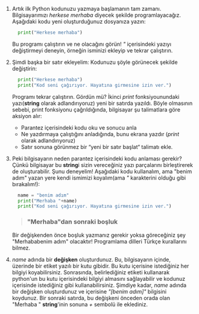 1. Artık ilk Python kodunuzu yazmaya başlamanın tam zamanı. Bilgisayarımızı *herkese merhaba* diyecek şekilde programlayacağız. Aşağıdaki kodu yeni oluşturduğunuz dosyanıza yazın:
      ```python
        print("Herkese merhaba")
      ```
    Bu programı çalıştırın ve ne olacağını görün!
    *"* içerisindeki yazıyı değiştirmeyi deneyin, örneğin isminizi ekleyip ve tekrar çalıştırın.
2. Şimdi başka bir satır ekleyelim: Kodunuzu şöyle görünecek şekilde değiştirin:
    ```python
      print("Herkese merhaba")
      print("Kod seni çağırıyor. Hayatına girmesine izin ver.")
    ```
    Programı tekrar çalıştırın.
    Gördün mü? İkinci *print* fonksiyounundaki yazı(**string** olarak adlandırıyoruz) yeni bir satırda yazıldı. Böyle olmasının sebebi, print fonksiyonu çağrıldığında, bilgisayar şu talimatlara göre aksiyon alır:
     * Parantez içerisindeki kodu oku ve sonucu anla
     * Ne yazdırmaya çalıştığını anladığında, bunu ekrana yazdır (*print* olarak adlandırıyoruz)
     * Satır sonuna görünmez bir “yeni bir satır başlat“ talimatı ekle.

3. Peki bilgisayarın neden parantez içerisindeki kodu anlaması gerekir? Çünkü bilgisayar bu **string**i sizin vereceğiniz yazı parçalarını birleştirerek de oluşturabilir.
    Şunu deneyelim! Aşağıdaki kodu kullanalım, ama "benim adım" yazan yere kendi ismimizi koyalım(ama *"* karakterini olduğu gibi bırakalım!):
    ```python
      name = "benim adım"
      print("Merhaba "+name)
      print("Kod seni çağırıyor. Hayatına girmesine izin ver.")
    ```
     > ### "Merhaba"dan sonraki boşluk
    Bir değişkenden önce boşluk yazmanız gerekir yoksa göreceğiniz şey "Merhababenim adım" olacaktır! Programlama dilleri Türkçe kurallarını bilmez.

4. *name* adında bir **değişken** oluşturdunuz. Bu, bilgisayarın içinde, üzerinde bir etiket yazılı bir kutu gibidir. Bu kutu içerisine istediğiniz her bilgiyi koyabilirsiniz. Sonrasında, belirlediğiniz etiketi kullanarak python'un bu kutu içerisindeki bilgiyi almasını sağlayabilir ve kodunuz içerisinde istediğiniz gibi kullanabilirsiniz. Şimdiye kadar, *name* adında bir değişken oluşturdunuz ve içerisine *"[benim adım]"* bilgisini koydunuz.
Bir sonraki satırda, bu değişkeni önceden orada olan "Merhaba " **string**'inin sonuna *+* sembolü ile eklediniz. 
